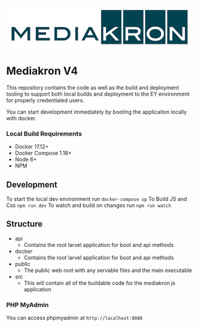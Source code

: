 ![MediaKron Banner](mkbanner.png)
# Mediakron V4

This repository contains the code as well as the build and deployment tooling to support both local builds and deployment to the EY environment
for properly credentialed users.

You can start development immediately by booting the applicaiton locally with docker.

### Local Build Requirements ###

* Docker 17.12+ 
* Docker Compose 1.18+
* Node 6+
* NPM

## Development
To start the local dev environment run `docker-compose up`
To Build JS and Css `npm run dev`
To watch and build on changes run `npm run watch`


## Structure
* api
  * Contains the root larvel application for boot and api methods
* docker
  * Contains the root larvel application for boot and api methods
* public
  * The public web root with any servable files and the main executable
* src
  * This will contain all of the buildable code for the mediakron js application

### PHP MyAdmin 
You can access phpmyadmin at `http://localhost:8080`
